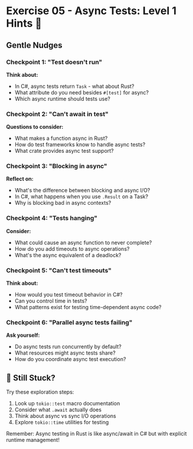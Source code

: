 # Exercise 05 - Async Tests: Level 1 Hints 🌱

## Gentle Nudges

### Checkpoint 1: "Test doesn't run"
**Think about:**
- In C#, async tests return `Task` - what about Rust?
- What attribute do you need besides `#[test]` for async?
- Which async runtime should tests use?

### Checkpoint 2: "Can't await in test"
**Questions to consider:**
- What makes a function async in Rust?
- How do test frameworks know to handle async tests?
- What crate provides async test support?

### Checkpoint 3: "Blocking in async"
**Reflect on:**
- What's the difference between blocking and async I/O?
- In C#, what happens when you use `.Result` on a Task?
- Why is blocking bad in async contexts?

### Checkpoint 4: "Tests hanging"
**Consider:**
- What could cause an async function to never complete?
- How do you add timeouts to async operations?
- What's the async equivalent of a deadlock?

### Checkpoint 5: "Can't test timeouts"
**Think about:**
- How would you test timeout behavior in C#?
- Can you control time in tests?
- What patterns exist for testing time-dependent async code?

### Checkpoint 6: "Parallel async tests failing"
**Ask yourself:**
- Do async tests run concurrently by default?
- What resources might async tests share?
- How do you coordinate async test execution?

## 🤔 Still Stuck?

Try these exploration steps:
1. Look up `tokio::test` macro documentation
2. Consider what `.await` actually does
3. Think about async vs sync I/O operations
4. Explore `tokio::time` utilities for testing

Remember: Async testing in Rust is like async/await in C# but with explicit runtime management!